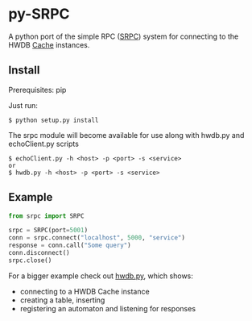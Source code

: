 # py-SRPC
A python port of the simple RPC ([SRPC](https://github.com/jsventek/SRPC "SRPC C lib git")) system for connecting to the HWDB [Cache](https://github.com/jsventek/Cache "Cache git") instances.


Install
-------

Prerequisites: pip

Just run:
```
$ python setup.py install
```

The srpc module will become available for use along with hwdb.py and
echoClient.py scripts

```
$ echoClient.py -h <host> -p <port> -s <service>
or
$ hwdb.py -h <host> -p <port> -s <service>
```


Example
-------
```python
from srpc import SRPC

srpc = SRPC(port=5001)
conn = srpc.connect("localhost", 5000, "service")
response = conn.call("Some query")
conn.disconnect()
srpc.close()
```

For a bigger example check out [hwdb.py](https://github.com/fergul/py-SRPC/blob/master/bin/hwdb.py "hwdb example"), which shows:
 - connecting to a HWDB Cache instance
 - creating a table, inserting
 - registering an automaton and listening for responses
